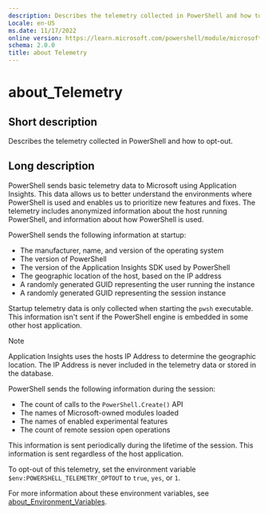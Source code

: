 ```yaml
---
description: Describes the telemetry collected in PowerShell and how to opt-out.
Locale: en-US
ms.date: 11/17/2022
online version: https://learn.microsoft.com/powershell/module/microsoft.powershell.core/about/about_telemetry?view=powershell-7&WT.mc_id=ps-gethelp
schema: 2.0.0
title: about Telemetry
---
```

# about_Telemetry

## Short description

Describes the telemetry collected in PowerShell and how to opt-out.

## Long description

PowerShell sends basic telemetry data to Microsoft using Application Insights.
This data allows us to better understand the environments where PowerShell is
used and enables us to prioritize new features and fixes. The telemetry
includes anonymized information about the host running PowerShell, and
information about how PowerShell is used.

PowerShell sends the following information at startup:

- The manufacturer, name, and version of the operating system
- The version of PowerShell
- The version of the Application Insights SDK used by PowerShell
- The geographic location of the host, based on the IP address
- A randomly generated GUID representing the user running the instance
- A randomly generated GUID representing the session instance

Startup telemetry data is only collected when starting the `pwsh` executable.
This information isn't sent if the PowerShell engine is embedded in some other
host application.

> [!NOTE]
> Application Insights uses the hosts IP Address to determine the geographic
> location. The IP Address is never included in the telemetry data or stored
> in the database.

PowerShell sends the following information during the session:

- The count of calls to the `PowerShell.Create()` API
- The names of Microsoft-owned modules loaded
- The names of enabled experimental features
- The count of remote session open operations

This information is sent periodically during the lifetime of the session. This
information is sent regardless of the host application.

To opt-out of this telemetry, set the environment variable
`$env:POWERSHELL_TELEMETRY_OPTOUT` to `true`, `yes`, or `1`.

For more information about these environment variables, see
[about_Environment_Variables](about_environment_variables.md#powershell-environment-variables).
